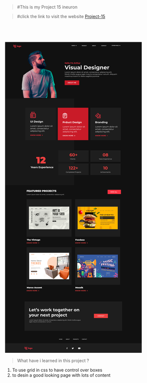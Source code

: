 >  #This is my Project 15 ineuron

> #click the link to visit the website  [Project-15](https://leafy-gumdrop-14532f.netlify.app)
<br />

&nbsp;


![Project-15](./15.png)

> What have i learned in this project ?
  1. To use grid in css to have control over boxes
  2. to desin a good looking page with lots of content 





